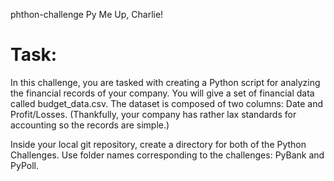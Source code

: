 phthon-challenge 
Py Me Up, Charlie!

# Task: 

In this challenge, you are tasked with creating a Python script for analyzing the financial records of your company. You will give a set of financial data called budget_data.csv. The dataset is composed of two columns: Date and Profit/Losses. (Thankfully, your company has rather lax standards for accounting so the records are simple.)

Inside your local git repository, create a directory for both of the  Python Challenges. Use folder names corresponding to the challenges: PyBank and  PyPoll.
